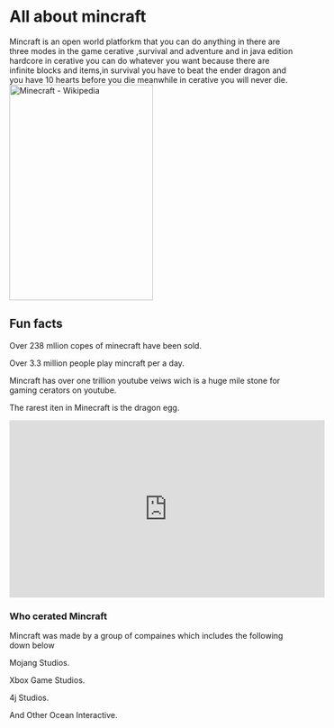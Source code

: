 <html>

</html>

</head>
<h1>
All about mincraft
</h1>
<body>
Mincraft is an open world platforkm that you can do anything in there are three modes in the game cerative ,survival and adventure and in java edition hardcore in cerative you can do whatever you want because there are infinite blocks and items,in survival you have to beat the ender dragon and you have 10 hearts before you die meanwhile in cerative you will never die.
</body>


<img src="https://upload.wikimedia.org/wikipedia/en/5/51/Minecraft_cover.png" jsaction="load:XAeZkd;" jsname="HiaYvf" class="n3VNCb KAlRDb" alt="Minecraft - Wikipedia" data-noaft="1" style="width: 255px; height: 383px; margin: 0px;">

<h2>
Fun facts
</h2>

Over 238 mllion copes of minecraft have been sold.                                                                

<p>
Over 3.3 million people play mincraft per a day.
</p>

<p>
Mincraft has over one trillion youtube veiws wich is a huge mile stone for gaming cerators on youtube.
</p>

<p>
The rarest iten in Minecraft is the dragon egg.
</p>


<iframe width="560" height="315" src="https://www.youtube.com/embed/K8sPIioq-e4?start=1" title="YouTube video player" frameborder="0" allow="accelerometer; autoplay; clipboard-write; encrypted-media; gyroscope; picture-in-picture; web-share" allowfullscreen></iframe>

<h3>
Who cerated Mincraft
</h3>

Mincraft was made by a group of compaines which includes the following down below
<p>
Mojang Studios.
</p>

<p>
Xbox Game Studios.
</p>

<p>
4j Studios.
</p>

<p>
And Other Ocean Interactive.
</p>















